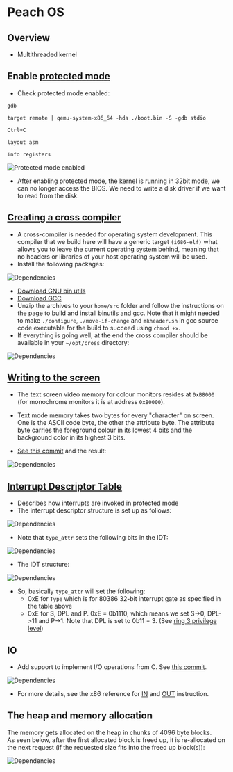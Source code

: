 # Peach OS
## Overview
- Multithreaded kernel

## Enable [protected mode](https://wiki.osdev.org/Protected_Mode)
- Check protected mode enabled:

`gdb`

`target remote | qemu-system-x86_64 -hda ./boot.bin -S -gdb stdio`

`Ctrl+C`

`layout asm`

`info registers`

![Protected mode enabled](readme-files/protected-mode.jpg)

- After enabling protected mode, the kernel is running in 32bit mode, we can no longer access the BIOS. We need to write a disk driver if we want to read from the disk.

## [Creating a cross compiler](https://wiki.osdev.org/GCC_Cross-Compiler)
- A cross-compiler is needed for operating system development. This compiler that we build here will have a generic target `(i686-elf)` what allows you to leave the current operating system behind, meaning that no headers or libraries of your host operating system will be used.
- Install the following packages:

![Dependencies](readme-files/deps.jpg)
- [Download GNU bin utils](https://ftp.gnu.org/gnu/binutils/binutils-2.35.tar.xz)
- [Download GCC](https://ftp.igh.cnrs.fr/pub/gnu/gcc/gcc-10.2.0/)
- Unzip the archives to your `home/src` folder and follow the instructions on the page to build and install binutils and gcc.
Note that it might needed to make `./configure`, `./move-if-change` and `mkheader.sh` in gcc source code executable for the build to succeed using `chmod +x`.
- If everything is going well, at the end the cross compiler should be available in your `~/opt/cross` directory:

![Dependencies](readme-files/cross-compiler.jpg)

## [Writing to the screen](https://wiki.osdev.org/Printing_to_Screen)
- The text screen video memory for colour monitors resides at `0xB8000` (for monochrome monitors it is at address `0xB0000`).

- Text mode memory takes two bytes for every "character" on screen. One is the ASCII code byte, the other the attribute byte. The attribute byte carries the foreground colour in its lowest 4 bits and the background color in its highest 3 bits.

- [See this commit](https://github.com/robertrancz/peach-os/commit/07da95612874e459a2ed84861b0203b9a4269170) and the result:

![Dependencies](readme-files/write-char.jpg)

## [Interrupt Descriptor Table](https://wiki.osdev.org/Interrupt_Descriptor_Table)
- Describes how interrupts are invoked in protected mode
- The interrupt descriptor structure is set up as follows:

![Dependencies](readme-files/idt-set.jpg)

- Note that `type_attr` sets the following bits in the IDT:

![Dependencies](readme-files/type-attr-bits.jpg)

- The IDT structure:

![Dependencies](readme-files/idt.jpg)

- So, basically `type_attr` will set the following:
    - 0xE for `Type` which is for 80386 32-bit interrupt gate as specified in the table above
    - 0xE for S, DPL and P. 0xE = 0b1110, which means we set S->0, DPL->11 and P->1. Note that DPL is set to 0b11 = 3. (See [ring 3 privilege level](https://en.wikipedia.org/wiki/Protection_ring))

## IO
- Add support to implement I/O operations from C. See [this commit](https://github.com/robertrancz/peach-os/commit/7c89723be236080b9be8256272193f04d7254fd0).

![Dependencies](readme-files/io.jpg)

- For more details, see the x86 reference for [IN](https://c9x.me/x86/html/file_module_x86_id_139.html) and [OUT](https://c9x.me/x86/html/file_module_x86_id_222.html) instruction.

## The heap and memory allocation
The memory gets allocated on the heap in chunks of 4096 byte blocks. <br />
As seen below, after the first allocated block is freed up, it is re-allocated on the next request (if the requested size fits into the freed up block(s)):

![Dependencies](readme-files/mem-alloc.jpg)


